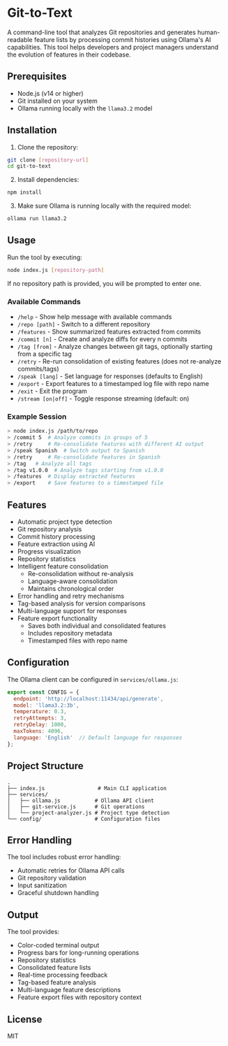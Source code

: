 # Git-to-Text

A command-line tool that analyzes Git repositories and generates human-readable feature lists by processing commit histories using Ollama's AI capabilities. This tool helps developers and project managers understand the evolution of features in their codebase.

## Prerequisites

- Node.js (v14 or higher)
- Git installed on your system
- Ollama running locally with the `llama3.2` model

## Installation

1. Clone the repository:
```bash
git clone [repository-url]
cd git-to-text
```

2. Install dependencies:
```bash
npm install
```

3. Make sure Ollama is running locally with the required model:
```bash
ollama run llama3.2
```

## Usage

Run the tool by executing:

```bash
node index.js [repository-path]
```

If no repository path is provided, you will be prompted to enter one.

### Available Commands

- `/help` - Show help message with available commands
- `/repo [path]` - Switch to a different repository
- `/features` - Show summarized features extracted from commits
- `/commit [n]` - Create and analyze diffs for every n commits
- `/tag [from]` - Analyze changes between git tags, optionally starting from a specific tag
- `/retry` - Re-run consolidation of existing features (does not re-analyze commits/tags)
- `/speak [lang]` - Set language for responses (defaults to English)
- `/export` - Export features to a timestamped log file with repo name
- `/exit` - Exit the program
- `/stream [on|off]` - Toggle response streaming (default: on)

### Example Session

```bash
> node index.js /path/to/repo
> /commit 5  # Analyze commits in groups of 5
> /retry     # Re-consolidate features with different AI output
> /speak Spanish  # Switch output to Spanish
> /retry     # Re-consolidate features in Spanish
> /tag   # Analyze all tags
> /tag v1.0.0  # Analyze tags starting from v1.0.0
> /features  # Display extracted features
> /export    # Save features to a timestamped file
```

## Features

- Automatic project type detection
- Git repository analysis
- Commit history processing
- Feature extraction using AI
- Progress visualization
- Repository statistics
- Intelligent feature consolidation
  - Re-consolidation without re-analysis
  - Language-aware consolidation
  - Maintains chronological order
- Error handling and retry mechanisms
- Tag-based analysis for version comparisons
- Multi-language support for responses
- Feature export functionality
  - Saves both individual and consolidated features
  - Includes repository metadata
  - Timestamped files with repo name

## Configuration

The Ollama client can be configured in `services/ollama.js`:

```javascript
export const CONFIG = {
  endpoint: 'http://localhost:11434/api/generate',
  model: 'llama3.2:3b',
  temperature: 0.3,
  retryAttempts: 3,
  retryDelay: 1000,
  maxTokens: 4096,
  language: 'English'  // Default language for responses
};
```

## Project Structure

```
.
├── index.js                 # Main CLI application
├── services/
│   ├── ollama.js           # Ollama API client
│   ├── git-service.js      # Git operations
│   └── project-analyzer.js # Project type detection
└── config/                 # Configuration files
```

## Error Handling

The tool includes robust error handling:
- Automatic retries for Ollama API calls
- Git repository validation
- Input sanitization
- Graceful shutdown handling

## Output

The tool provides:
- Color-coded terminal output
- Progress bars for long-running operations
- Repository statistics
- Consolidated feature lists
- Real-time processing feedback
- Tag-based feature analysis
- Multi-language feature descriptions
- Feature export files with repository context

## License

MIT
